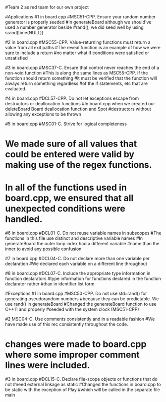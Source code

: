 #Team 2 as red team for our own project

#Applications
#1 in board.cpp
#MSC51-CPP. Ensure your random number generator is properly seeded
#In generateBoard although we should've used a number generator beside 
#rand(), we did seed well by using srand(time(NULL))

#2 in board.cpp
#MSC55-CPP. Value-returning functions must return a value from all exit paths
#The reveal function is an example of how we were sure to include a return
#no matter what if conditions were satisfied or unsatisfied

#3 in board.cpp
#MSC37-C. Ensure that control never reaches the end of a non-void function
#This is along the same lines as MSC55-CPP. If the function should return something
#it must be verified that the function will always return something regardless
#of the if statements, etc that are evaluated.

#4 in board.cpp
#DCL57-CPP. Do not let exceptions escape from destructors or deallocation functions
#In board.cpp when we created our deleteBoard Board deallocation function and Spot 
#destructors without allowing any exceptions to be thrown

#5 in board.cpp
#MSC01-C. Strive for logical completeness
# We made sure of all values that could be entered were valid by making use of the regex functions.
# In all of the functions used in board.cpp, we ensured that all unexpected conditions were handled.

#6 in board.cpp
#DCL01-C. Do not reuse variable names in subscopes
#The functions in this file use distinct and descriptive variable names
#In generateBoard the outer loop index had a different variable
#name than the inner to avoid any possible confusion

#7 in board.cpp
#DCL04-C. Do not declare more than one variable per declaration
#We declared each variable on a different line throughout

#8 in board.cpp
#DCL07-C. Include the appropriate type information in function declarators
#type information for functions declared in the function declarator rather
#than in identifier list form



#Exceptions
#1 in board.cpp
#MSC50-CPP. Do not use std::rand() for generating pseudorandom numbers
#because they can be predictable. We use rand() in generateBoard
#Changed the generateBoard function to use C++11 <random> and properly
#seeded with the system clock (MSC51-CPP)

#2 MSC04-C. Use comments consistently and in a readable fashion
#We have made use of this rec consistently throughout the code.
# changes were made to board.cpp where some improper comment lines were included.

#3 in board.cpp
#DCL15-C. Declare file-scope objects or functions that do not
#need external linkage as static
#Changed the functions in board.cpp to be static with the exception of Play
#which will be called in the separate file main



